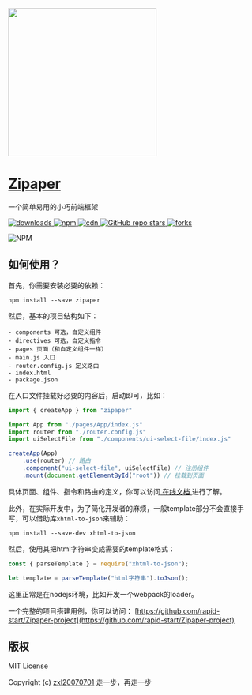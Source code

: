 <img src='https://oi-contrib.github.io/Zipaper/images/logo.png' height='300px'/>

# [Zipaper](https://github.com/oi-contrib/Zipaper)
一个简单易用的小巧前端框架

<p>
    <a href="https://zxl20070701.github.io/toolbox/#/npm-download?packages=zipaper&interval=7">
        <img src="https://img.shields.io/npm/dm/zipaper.svg" alt="downloads">
    </a>
    <a href="https://www.npmjs.com/package/zipaper">
        <img src="https://img.shields.io/npm/v/zipaper.svg" alt="npm">
    </a>
     <a href="https://www.jsdelivr.com/package/npm/zipaper">
        <img src="https://data.jsdelivr.com/v1/package/npm/zipaper/badge" alt="cdn">
    </a>
    <a href="https://github.com/oi-contrib/Zipaper" target='_blank'>
        <img alt="GitHub repo stars" src="https://img.shields.io/github/stars/oi-contrib/Zipaper?style=social">
    </a>
    <a href="https://github.com/oi-contrib/Zipaper">
        <img src="https://img.shields.io/github/forks/oi-contrib/Zipaper" alt="forks">
    </a>
</p>

<img src="https://nodei.co/npm/zipaper.png?downloads=true&amp;downloadRank=true&amp;stars=true" alt="NPM">

## 如何使用？

首先，你需要安装必要的依赖：

```
npm install --save zipaper
```

然后，基本的项目结构如下：

```
- components 可选，自定义组件
- directives 可选，自定义指令
- pages 页面（和自定义组件一样）
- main.js 入口
- router.config.js 定义路由
- index.html 
- package.json
```

在入口文件挂载好必要的内容后，启动即可，比如：

```js
import { createApp } from "zipaper"

import App from "./pages/App/index.js"
import router from "./router.config.js"
import uiSelectFile from "./components/ui-select-file/index.js"

createApp(App)
    .use(router) // 路由
    .component("ui-select-file", uiSelectFile) // 注册组件
    .mount(document.getElementById("root")) // 挂载到页面
```

具体页面、组件、指令和路由的定义，你可以访问[ 在线文档 ](https://oi-contrib.github.io/Zipaper)进行了解。

此外，在实际开发中，为了简化开发者的麻烦，一般template部分不会直接手写，可以借助库```xhtml-to-json```来辅助：

```
npm install --save-dev xhtml-to-json
```

然后，使用其把html字符串变成需要的template格式：

```js
const { parseTemplate } = require("xhtml-to-json");

let template = parseTemplate("html字符串").toJson();
```

这里正常是在nodejs环境，比如开发一个webpack的loader。

一个完整的项目搭建用例，你可以访问： [https://github.com/rapid-start/Zipaper-project](https://github.com/rapid-start/Zipaper-project)

## 版权

MIT License

Copyright (c) [zxl20070701](https://zxl20070701.github.io/notebook/home.html) 走一步，再走一步